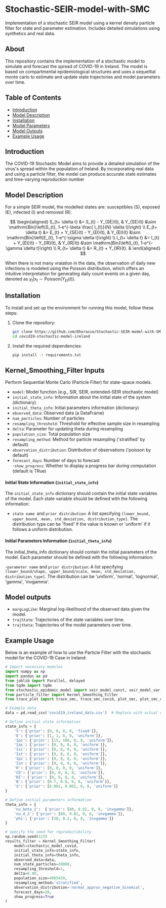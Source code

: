 # Stochastic-SEIR-model-with-SMC
Implementation of a stochastic SEIR model using a kernel density particle filter for state and parameter estimation. Includes detailed simulations using synthetics and real data.

## About
This repository contains the implementation of a stochastic model to simulate and forecast the spread of COVID-19 in Ireland. The model is based on compartmental epidemiological structures and uses a sequeltial monte carlo to estimate and update state trajectories and model parameters over time.

## Table of Contents
- [Introduction](#introduction)
- [Model Description](#model-description)
- [Installation](#installation)
- [Model Parameters](#model-parameters)
- [Model Outputs](#model-outputs)
- [Example Usage](#example-usage)

## Introduction
The COVID-19 Stochastic Model aims to provide a detailed simulation of the virus's spread within the population of Ireland. By incorporating real data and using a particle filter, the model can produce accurate state estimates and time-varying reproduction number

## Model Description
For a simple SEIR model, the modelled states are: susceptibles (S), exposed (E), infected (I) and removed (R).

$$
\begin{aligned}
S_{t+ \delta t} &= S_{t} - Y_{SE}(t), & Y_{SE}(t) &\sim \mathrm{Bin}\left(S_{t}, 1-e^{-\beta \frac{ I_{t}}{N} \delta t}\right) \\
E_{t+ \delta t} &= E_{t} + Y_{SE}(t) - Y_{EI}(t), & Y_{EI}(t) &\sim \mathrm{Bin}\left(E_{t}, 1-e^{-\sigma \delta t}\right) \\
I_{t+ \delta t} &= I_{t} + Y_{EI}(t) -  Y_{IR}(t), & Y_{IR}(t) &\sim \mathrm{Bin}\left(I_{t}, 1-e^{-\gamma \delta t}\right) \\
R_{t+ \delta t} &= R_{t} + Y_{IR}(t). &
\end{aligned}
$$

When there is not many vraiation in the data, the observation of daily new infections is modeled using the Poisson distribution, which offers an intuitive interpretation for generating daily count events on a given day, denoted as $y_{t}|x_{t}\sim\mathrm{Poisson}(Y_{EI}(t))$.

## Installation
To install and set up the environment for running this model, follow these steps:

1. Clone the repository:
    ```bash
    git clone https://github.com/Dhorasso/Stochastic-SEIR-model-with-SMC.git
    cd covid19-stochastic-model-ireland
    ```
2. Install the required dependencies:
    ```bash
    pip install -r requirements.txt
    ```


##  Kernel_Smoothing_Filter Inputs

Perform Sequential Monte Carlo (Particle Filter) for state-space models.

- `model`: Model function (e.g., SIR, SEIR, extended-SEIR stochastic model)
- `initial_state_info`: Information about the initial state of the system  (dictionary)
- `initial_theta_info`: Initial parameters information  (dictionary)
- `observed_data`: Observed data (a DataFrame)
- `num_particles`: Number of particles 
- `resampling_threshold`: Threshold for effective sample size in resampling  
- `delta`: Parameter for updating theta during resampling  
- `population_size`: Total population size  
- `resampling_method`: Method for particle resampling ('stratified' by default)  
- `observation_distribution`: Distribution of observations ('poisson by default) 
- `forecast_days`: Number of days to forecast  
 -`show_progress`: Whether to display a progress bar during computation  (default is TRue)

#### Initial State Information (`initial_state_info`)

The `initial_state_info` dictionary should contain the initial state variables of the model. Each state variable should be defined with the following information:
- `state name `and  `prior distribution`: A list specifying `[lower_bound, upper_bound, mean, std_deviation, distribution_type]`. The distribution type can be 'fixed' if the value is known or 'uniform' if it follows a uniform distribution.
#### Initial Parameters Information (`initial_theta_info`)

 The initial_theta_info dictionary should contain the initial parameters of the model. Each parameter should be defined with the following information:

-`parameter name` and `prior distribution`: A list specifying `[lower_bound/shape, upper_bound/scale, mean, std_deviation, distribution_type]`. The distribution can be 'uniform',  'normal', 'lognormal', 'gamma', 'invgamma'.

##  Model outputs 
- `margLogLike`: Marginal log-likelihood of the observed data given the model.
- `trajState`: Trajectories of the state variables over time.
- `trajtheta`: Trajectories of the model parameters over time.

## Example Usage
Below is an example of how to use the Particle Filter with the stochastic model for the COVID-19 Case in Ireland:

```python
# Import necessary modules
import numpy as np
import pandas as pd
from joblib import Parallel, delayed
from tqdm import tqdm
from stochastic_epidemic_model import seir_model_const, seir_model_var, stochastic_model_covid
from particle_filter import Kernel_Smoothing_Filter
from trace_plot import trace_smc, trace_smc_covid, plot_smc, plot_smc_covid

# Example data
data = pd.read_csv('covid19_ireland_data.csv')  # Replace with actual data file

# Define initial state information
state_info = {
    'S': {'prior': [0, 0, 0, 0, 'fixed']},
    'E': {'prior': [1, 1, 0, 0, 'uniform']},
    'Ips': {'prior': [15, 100, 0, 0, 'uniform']},
    'Ias': {'prior': [0, 0, 0, 0, 'uniform']},
    'Isi': {'prior': [0, 0, 0, 0, 'uniform']},
    'Ist': {'prior': [0, 0, 0, 0, 'uniform']},
    'Ipi': {'prior': [0, 0, 0, 0, 'uniform']},
    'Isn': {'prior': [0, 0, 0, 0, 'uniform']},
    'R': {'prior': [0, 0, 0, 0, 'uniform']},
    'CD': {'prior': [0, 0, 0, 0, 'uniform']},
    'NI': {'prior': [0, 0, 0, 0, 'uniform']},
    'B': {'prior': [0.7, 0.8, 0, 0, 'uniform']},
    'd': {'prior': [0.001, 0.002, 0, 0, 'uniform']}
}

# Define initial parameters information
theta_info = {
    'nu_beta_2':  {'prior': [80, 0.02, 0, 0, 'invgamma']},
    'nu_d_2': {'prior': [80, 0.01, 0, 0, 'invgamma']},
    'phi': {'prior': [30, 0.2, 0, 0, 'invgamma']}
}

# specify the seed for reproductibility
np.random.seed(123)
results_filter = Kernel_Smoothing_Filter(
    model=stochastic_model_covid, 
    initial_state_info=state_info, 
    initial_theta_info=theta_info,  
    observed_data=data, 
    num_state_particles=20000, 
    resampling_threshold=1, 
    delta=0.99, 
    population_size=4965439, 
    resampling_method='stratified', 
    observation_distribution='normal_approx_negative_binomial',
    forecast_days=28, 
    show_progress=True
)
```
